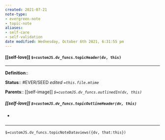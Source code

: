 ```yaml
---
created: 2021-07-21
note-type:
- evergreen-note
- topic-note
aliases:
- self-care
- self-validation
date modified: Wednesday, October 6th 2021, 6:31:55 pm
---
```


#### [[self-love]] `$=customJS.dv_funcs.topicHeader(dv, this)`

---

**Definition**::

**Status**:: #EVER/SEED
*edited `=this.file.mtime`*

**Parents**:: [[self-image]]
*`$=customJS.dv_funcs.outlinedIn(dv, this)`*


##### [[self-love]] `$=customJS.dv_funcs.topicOutlineHeader(dv, this)`

-

### <hr class="dataviews"/>

`$=customJS.dv_funcs.topicNoteDataviews({dv, that:this})`

